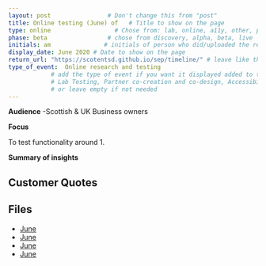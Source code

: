 ```yaml
---
layout: post                # Don't change this from "post"
title: Online testing (June) of   # Title to show on the page
type: online                  # Chose from: lab, online, a11y, other, partner
phase: beta                 # chose from discovery, alpha, beta, live
initials: am               # initials of person who did/uploaded the research
display_date: June 2020 # Date to show on the page
return_url: "https://scotentsd.github.io/sep/timeline/" # leave like this         
type_of_event:  Online research and testing            
            # add the type of event if you want it displayed added to the heading when the post if clicked on
            # Lab Testing, Partner co-creation and co-design, Accessibility, Online research and testing, Events, F2F and testing
            # or leave empty if not needed
---
```


**Audience**
-Scottish & UK Business owners

**Focus**

To test functionality around
1.

**Summary of insights**

###

## Customer Quotes

## Files
- [June](https://scotentsd.github.io/sep/files/)
- [June](https://scotentsd.github.io/sep/files/)
- [June](https://scotentsd.github.io/sep/files/)
- [June](https://scotentsd.github.io/sep/files/)
